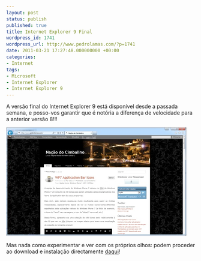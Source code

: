```yaml
---
layout: post
status: publish
published: true
title: Internet Explorer 9 Final
wordpress_id: 1741
wordpress_url: http://www.pedrolamas.com/?p=1741
date: 2011-03-21 17:27:48.000000000 +00:00
categories:
- Internet
tags:
- Microsoft
- Internet Explorer
- Internet Explorer 9
---
```

A versão final do Internet Explorer 9 está disponível desde a passada semana, e posso-vos garantir que é notória a diferença de velocidade para a anterior versão 8!!!

[![](/wp-content/uploads/2011/03/Internet-Explorer-9-Final.jpg "Internet Explorer 9 Final")](http://www.voanaweb.com/Follower.aspx?v=5m264357)

Mas nada como experimentar e ver com os próprios olhos: podem proceder ao download e instalação directamente [daqui](http://www.voanaweb.com/Follower.aspx?v=5m264357)!
